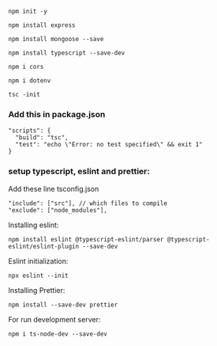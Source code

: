```
npm init -y
```

```
npm install express
```

```
npm install mongoose --save
```

```
npm install typescript --save-dev
```

```
npm i cors
```

```
npm i dotenv
```

```
tsc -init
```

### Add this in package.json

```
"scripts": {
  "build": "tsc",
  "test": "echo \"Error: no test specified\" && exit 1"
}
```

### setup typescript, eslint and prettier:

Add these line tsconfig.json

```
"include": ["src"], // which files to compile
"exclude": ["node_modules"],
```

Installing eslint:

```
npm install eslint @typescript-eslint/parser @typescript-eslint/eslint-plugin --save-dev
```

Eslint initialization:

```
npx eslint --init
```

Installing Prettier:

```
npm install --save-dev prettier
```

For run development server:

```
npm i ts-node-dev --save-dev
```

